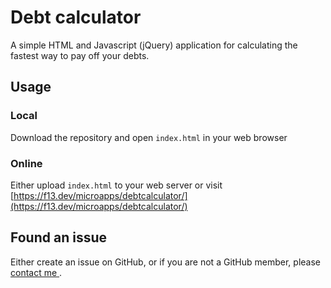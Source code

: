 # Debt calculator

A simple HTML and Javascript (jQuery) application for calculating the fastest way to pay off your debts.

## Usage

### Local

Download the repository and open ```index.html``` in your web browser

### Online

Either upload ```index.html``` to your web server or visit 
[https://f13.dev/microapps/debtcalculator/](https://f13.dev/microapps/debtcalculator/)

## Found an issue

Either create an issue on GitHub, or if you are not a GitHub member, please [contact me
](https://f13.dev/contact/).